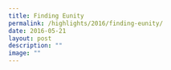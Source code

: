 ```yaml
---
title: Finding Eunity
permalink: /highlights/2016/finding-eunity/
date: 2016-05-21
layout: post
description: ""
image: ""
---
```

